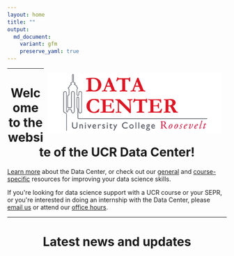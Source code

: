 ```yaml
---
layout: home
title: ""
output:
  md_document:
    variant: gfm
    preserve_yaml: true
---
```


<img style="float: right; padding: 10px" src="assets/img/DC_logo.png" width="400"/>

---

<h1 align="center">Welcome to the website of the UCR Data Center!</h1>

[Learn more](about) about the Data Center, or check out our [general](tutorials) and [course-specific](courses) resources for improving your data science skills.

If you're looking for data science support with a UCR course or your SEPR, or you're interested in doing an internship with the Data Center, please [email us](mailto:datacenter@ucr.nl) or attend our [office hours](contact).

---

<h1 align="center">Latest news and updates</h1>


